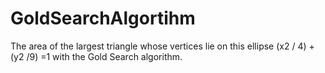 # GoldSearchAlgortihm
The area of ​​the largest triangle whose vertices lie on this ellipse (x2 / 4) + (y2 /9) =1 with the Gold Search algorithm.
